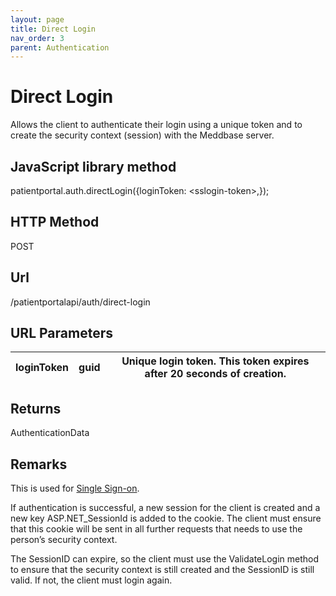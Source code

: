 ```yaml
---
layout: page
title: Direct Login
nav_order: 3
parent: Authentication
---
```


# Direct LoginAllows the client to authenticate their login using a unique token and to create the security context (session) with the Meddbase server.## JavaScript library methodpatientportal.auth.directLogin({loginToken: &lt;sslogin-token&gt;,});## HTTP MethodPOST## ****Url****/patientportalapi/auth/direct-login## URL Parameters| loginToken | guid | Unique login token. This token expires after 20 seconds of creation. || --- | --- | --- |## ReturnsAuthenticationData## RemarksThis is used for [Single Sign-on](#_Single_sign-on).If authentication is successful, a new session for the client is created and a new key ASP.NET_SessionId is added to the cookie. The client must ensure that this cookie will be sent in all further requests that needs to use the person’s security context.The SessionID can expire, so the client must use the ValidateLogin method to ensure that the security context is still created and the SessionID is still valid. If not, the client must login again.